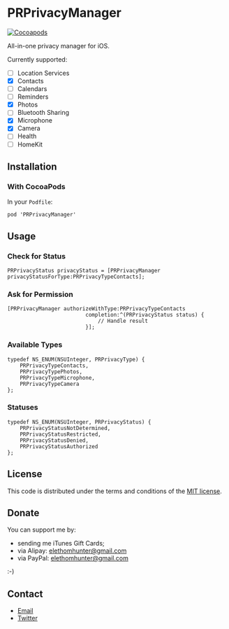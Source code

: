 # PRPrivacyManager

[![Cocoapods](https://cocoapod-badges.herokuapp.com/v/PRPrivacyManager/badge.png)](http://cocoapods.org/?q=PRPrivacyManager)

All-in-one privacy manager for iOS.

Currently supported:

- [ ] Location Services
- [x] Contacts
- [ ] Calendars
- [ ] Reminders
- [x] Photos
- [ ] Bluetooth Sharing
- [x] Microphone
- [x] Camera
- [ ] Health
- [ ] HomeKit

## Installation

### With CocoaPods

In your `Podfile`:

```
pod 'PRPrivacyManager'
```

## Usage

### Check for Status 

```
PRPrivacyStatus privacyStatus = [PRPrivacyManager privacyStatusForType:PRPrivacyTypeContacts];
```

### Ask for Permission

```
[PRPrivacyManager authorizeWithType:PRPrivacyTypeContacts
                         completion:^(PRPrivacyStatus status) {
                             // Handle result
                         }];
```

### Available Types

```
typedef NS_ENUM(NSUInteger, PRPrivacyType) {
    PRPrivacyTypeContacts,
    PRPrivacyTypePhotos,
    PRPrivacyTypeMicrophone,
    PRPrivacyTypeCamera
};
```

### Statuses

```
typedef NS_ENUM(NSUInteger, PRPrivacyStatus) {
    PRPrivacyStatusNotDetermined,
    PRPrivacyStatusRestricted,
    PRPrivacyStatusDenied,
    PRPrivacyStatusAuthorized
};
```

## License

This code is distributed under the terms and conditions of the [MIT license](http://opensource.org/licenses/MIT).

## Donate

You can support me by:

* sending me iTunes Gift Cards;
* via Alipay: elethomhunter@gmail.com
* via PayPal: elethomhunter@gmail.com

:-)

## Contact

* [Email](mailto:elethomhunter@gmail.com)
* [Twitter](https://twitter.com/elethomhunter)

